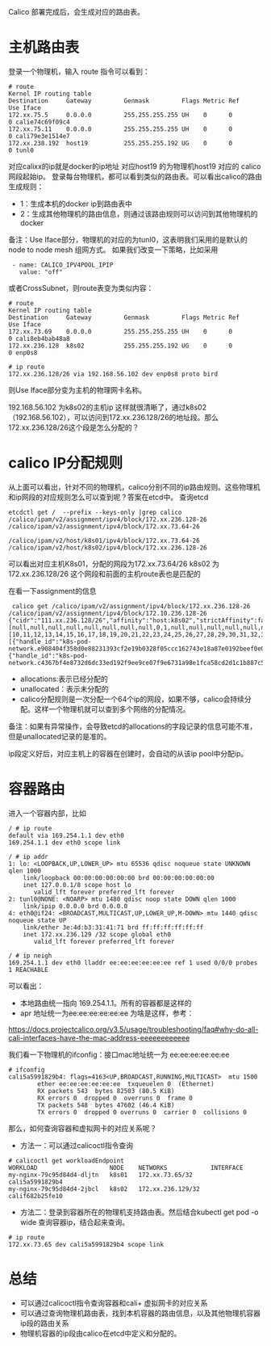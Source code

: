Calico 部署完成后，会生成对应的路由表。
# 主机路由表
登录一个物理机，输入 route 指令可以看到：
```
# route
Kernel IP routing table
Destination     Gateway         Genmask         Flags Metric Ref    Use Iface
172.xx.75.5     0.0.0.0         255.255.255.255 UH    0      0        0 calie74c69f09c4
172.xx.75.11    0.0.0.0         255.255.255.255 UH    0      0        0 cali79e3e1514e7
172.xx.238.192  host19          255.255.255.192 UG    0      0        0 tunl0
```
对应calixx的ip就是docker的ip地址
对应host19 的为物理机host19 对应的 calico网段起始ip。
登录每台物理机，都可以看到类似的路由表。可以看出calico的路由生成规则：
- 1：生成本机的docker ip到路由表中
- 2：生成其他物理机的路由信息，则通过该路由规则可以访问到其他物理机的docker

备注：Use Iface部分，物理机的对应的为tunl0，这表明我们采用的是默认的node to node mesh 组网方式。
如果我们改变一下策略，比如采用
```
 - name: CALICO_IPV4POOL_IPIP 
   value: "off" 
```
或者CrossSubnet，则route表变为类似内容：

```
# route
Kernel IP routing table
Destination     Gateway         Genmask         Flags Metric Ref    Use Iface
172.xx.73.69    0.0.0.0         255.255.255.255 UH    0      0        0 cali8eb4bab48a8
172.xx.236.128  k8s02           255.255.255.192 UG    0      0        0 enp0s8

# ip route
172.xx.236.128/26 via 192.168.56.102 dev enp0s8 proto bird
```
则Use Iface部分变为主机的物理网卡名称。

192.168.56.102 为k8s02的主机ip
这样就很清晰了，通过k8s02（192.168.56.102），可以访问到172.xx.236.128/26的地址段。那么172.xx.236.128/26这个段是怎么分配的？

# calico IP分配规则
从上面可以看出，针对不同的物理机，calico分别不同的ip路由规则。这些物理机和ip网段的对应规则怎么可以查到呢？答案在etcd中。
查询etcd
```
etcdctl get /  --prefix --keys-only |grep calico
/calico/ipam/v2/assignment/ipv4/block/172.xx.236.128-26
/calico/ipam/v2/assignment/ipv4/block/172.xx.73.64-26

/calico/ipam/v2/host/k8s01/ipv4/block/172.xx.73.64-26
/calico/ipam/v2/host/k8s02/ipv4/block/172.xx.236.128-26
```
可以看出对应主机K8s01，分配的网段为172.xx.73.64/26
k8s02 为172.xx.236.128/26
这个网段和前面的主机route表也是匹配的

在看一下assignment的信息
```
 calico get /calico/ipam/v2/assignment/ipv4/block/172.xx.236.128-26
/calico/ipam/v2/assignment/ipv4/block/172.10.236.128-26
{"cidr":"111.xx.236.128/26","affinity":"host:k8s02","strictAffinity":false,"allocations":[null,null,null,null,null,null,null,null,0,1,null,null,null,null,null,null,null,null,null,null,null,null,null,null,null,null,null,null,null,null,null,null,null,null,null,null,null,null,null,null,null,null,null,null,null,null,null,null,null,null,null,null,null,null,null,null,null,null,null,null,null,null,null,null],"unallocated":[10,11,12,13,14,15,16,17,18,19,20,21,22,23,24,25,26,27,28,29,30,31,32,33,34,35,36,37,38,39,40,41,42,43,44,45,46,47,48,49,50,51,52,53,54,55,56,57,58,59,60,61,62,63,1,0,2,3,4,5,6,7],"attributes":[{"handle_id":"k8s-pod-network.e908404f358d0e88231393cf2e19b0328f05ccc162743e18a87e0192beef0e0d","secondary":null},{"handle_id":"k8s-pod-network.c4367bf4e8732d6dc33ed192f9ee9ce07f9e6731a98e1fca58cd2d1c1b887c5c","secondary":null}]}
```
- allocations:表示已经分配的
- unallocated：表示未分配的
- calico分配规则是一次分配一个64个ip的网段，如果不够，calico会持续分配。这样一个物理机就可以查到多个网络的分配情况。

备注：如果有异常操作，会导致etcd的allocations的字段记录的信息可能不准，但是unallocated记录的是准的。

ip段定义好后，对应主机上的容器在创建时，会自动的从该ip pool中分配ip。

# 容器路由
进入一个容器内部，比如
```
/ # ip route
default via 169.254.1.1 dev eth0 
169.254.1.1 dev eth0 scope link 

/ # ip addr
1: lo: <LOOPBACK,UP,LOWER_UP> mtu 65536 qdisc noqueue state UNKNOWN qlen 1000
    link/loopback 00:00:00:00:00:00 brd 00:00:00:00:00:00
    inet 127.0.0.1/8 scope host lo
       valid_lft forever preferred_lft forever
2: tunl0@NONE: <NOARP> mtu 1480 qdisc noop state DOWN qlen 1000
    link/ipip 0.0.0.0 brd 0.0.0.0
4: eth0@if24: <BROADCAST,MULTICAST,UP,LOWER_UP,M-DOWN> mtu 1440 qdisc noqueue state UP 
    link/ether 3e:4d:b3:31:41:71 brd ff:ff:ff:ff:ff:ff
    inet 172.xx.236.129 /32 scope global eth0
       valid_lft forever preferred_lft forever

/ # ip neigh
169.254.1.1 dev eth0 lladdr ee:ee:ee:ee:ee:ee ref 1 used 0/0/0 probes 1 REACHABLE

```
可以看出：
- 本地路由统一指向 169.254.1.1。所有的容器都是这样的
- apr 地址统一为ee:ee:ee:ee:ee:ee
为啥是这样，参考：

https://docs.projectcalico.org/v3.5/usage/troubleshooting/faq#why-do-all-cali-interfaces-have-the-mac-address-eeeeeeeeeeee

我们看一下物理机的ifconfig：接口mac地址统一为 ee:ee:ee:ee:ee:ee
```
# ifconfig
cali5a5991829b4: flags=4163<UP,BROADCAST,RUNNING,MULTICAST>  mtu 1500
        ether ee:ee:ee:ee:ee:ee  txqueuelen 0  (Ethernet)
        RX packets 543  bytes 82503 (80.5 KiB)
        RX errors 0  dropped 0  overruns 0  frame 0
        TX packets 548  bytes 47602 (46.4 KiB)
        TX errors 0  dropped 0 overruns 0  carrier 0  collisions 0
```

那么，如何查询容器和虚拟网卡的对应关系呢？
- 方法一：可以通过calicoctl指令查询
```
# calicoctl get workloadEndpoint
WORKLOAD                    NODE    NETWORKS            INTERFACE
my-nginx-79c95d84d4-dljtn   k8s01   172.xx.73.65/32     cali5a5991829b4
my-nginx-79c95d84d4-2jbcl   k8s02   172.xx.236.129/32   calif682b25fe10

```
- 方法二：登录到容器所在的物理机支持路由表。然后结合kubectl get pod -o wide 查询容器ip，结合起来查询。
```
# ip route
172.xx.73.65 dev cali5a5991829b4 scope link
```

# 总结
- 可以通过calicoctl指令查询容器和cali+ 虚拟网卡的对应关系
- 可以通过查询物理机路由表，找到本机容器的路由信息，以及其他物理机容器ip段的路由关系
- 物理机容器的ip段由calico在etcd中定义和分配的。
